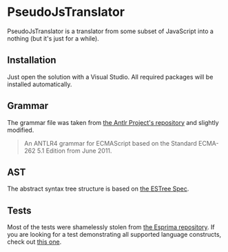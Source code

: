 # PseudoJsTranslator

PseudoJsTranslator is a translator from some subset of JavaScript into a nothing (but it's just for a while).

## Installation

Just open the solution with a Visual Studio. All required packages will be installed automatically.

## Grammar

The grammar file was taken from [the Antlr Project's repository](https://github.com/antlr/grammars-v4/tree/master/javascript/ecmascript/CSharpSharwell) and slightly modified.

> An ANTLR4 grammar for ECMAScript based on the Standard ECMA-262 5.1 Edition from June 2011.

## AST

The abstract syntax tree structure is based on [the ESTree Spec](https://github.com/estree/estree/blob/master/es5.md).

## Tests

Most of the tests were shamelessly stolen from [the Esprima repository](https://github.com/jquery/esprima/tree/master/test/fixtures).
If you are looking for a test demonstrating all supported language constructs, check out [this one](https://github.com/8symbols/pseudo-js-translator/blob/master/PseudoJsTranslatorTests/tests/ast-building/valid/all-in-one/0000.js).
